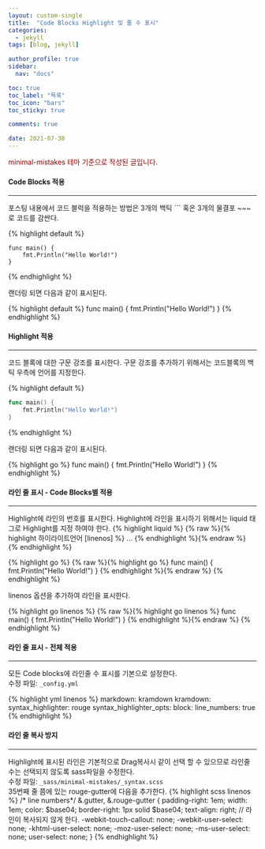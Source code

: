 ```yaml
---
layout: custom-single
title:  "Code Blocks Highlight 및 줄 수 표시"
categories:
  - jekyll
tags: [blog, jekyll]

author_profile: true
sidebar:
  nav: "docs"

toc: true
toc_label: "목록"
toc_icon: "bars"
toc_sticky: true

comments: true

date: 2021-07-30
---
```


<span style="color:darkred">minimal-mistakes 테마 기준으로 작성된 글입니다.</span>  

#### Code Blocks 적용
---
포스팅 내용에서 코드 블럭을 적용하는 방법은 3개의 백틱 \`\`\` 혹은 3개의 물결포 ~~~ 로 코드를 감싼다.

{% highlight default %}
```
func main() {
	fmt.Println("Hello World!")
}
```
{% endhighlight %}

랜더링 되면 다음과 같이 표시된다.

{% highlight default %}
func main() {
	fmt.Println("Hello World!")
}
{% endhighlight %}

#### Highlight 적용
---
코드 블록에 대한 구문 강조를 표시한다. 구문 강조를 추가하기 위해서는 코드블록의 백틱 우측에 언어를 지정한다.

{% highlight default %}
```go
func main() {
	fmt.Println("Hello World!")
}
```
{% endhighlight %}

랜더링 되면 다음과 같이 표시된다.

{% highlight go %}
func main() {
	fmt.Println("Hello World!")
}
{% endhighlight %}

#### 라인 줄 표시 - Code Blocks별 적용
---
Highlight에 라인의 번호를 표시한다. Highlight에 라인을 표시하기 위해서는 liquid 태그로 Highlight를 지정 하여야 한다.
{% highlight liquid %}
{% raw %}{% highlight 하이라이트언어 [linenos] %}
...
{% endhighlight %}{% endraw %}
{% endhighlight %}

{% highlight go %}
{% raw %}{% highlight go %}
func main() {
	fmt.Println("Hello World!")
}
{% endhighlight %}{% endraw %}
{% endhighlight %}

linenos 옵션을 추가하여 라인을 표시한다.

{% highlight go linenos %}
{% raw %}{% highlight go linenos %}
func main() {
	fmt.Println("Hello World!")
}
{% endhighlight %}{% endraw %}
{% endhighlight %}

#### 라인 줄 표시 - 전체 적용
---
모든 Code blocks에 라인줄 수 표시를 기본으로 설정한다.  
수정 파일: `_config.yml`

{% highlight yml linenos %}
markdown: kramdown
kramdown:
  syntax_highlighter: rouge
  syntax_highlighter_opts:
    block:
      line_numbers: true
{% endhighlight %}

#### 라인 줄 복사 방지
---
Highlight에 표시된 라인은 기본적으로 Drag복사시 같이 선택 할 수 있으므로 라인줄 수는 선택되지 않도록 sass파일을 수정한다.  
수정 파일: `_sass/minimal-mistakes/_syntax.scss`  
35번째 줄 쯤에 있는 rouge-gutter에 다음을 추가한다.
{% highlight scss linenos %}
    /* line numbers*/
    &.gutter,
    &.rouge-gutter {
      padding-right: 1em;
      width: 1em;
      color: $base04;
      border-right: 1px solid $base04;
      text-align: right;
      // 라인이 복사되지 않게 한다.
      -webkit-touch-callout: none;
      -webkit-user-select: none;
      -khtml-user-select: none;
      -moz-user-select: none;
      -ms-user-select: none;
      user-select: none;
    }
{% endhighlight %}
